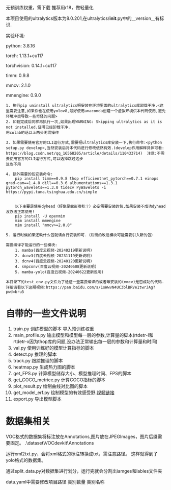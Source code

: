 无预训练权重，需下载
推荐用r18，做轻量化


本项目使用的ultralytics版本为8.0.201,在ultralytics/__init__.py中的__version__有标识.

实验环境:

python: 3.8.16

torch: 1.13.1+cu117

torchvision: 0.14.1+cu117

timm: 0.9.8

mmcv: 2.1.0

mmengine: 0.9.0

```
1. 执行pip uninstall ultralytics把安装在环境里面的ultralytics库卸载干净.<这里需要注意,如果你也在使用yolov8,最好使用anaconda创建一个虚拟环境供本代码使用,避免环境冲突导致一些奇怪的问题>
2. 卸载完成后同样再执行一次,如果出现WARNING: Skipping ultralytics as it is not installed.证明已经卸载干净.
用colab的话以上两步无需操作

3. 如果需要使用官方的CLI运行方式,需要把ultralytics库安装一下,执行命令:<python setup.py develop>,当然安装后对本代码进行修改依然有效.(develop作用解释具体可看: https://blog.csdn.net/qq_16568205/article/details/110433714)  注意:不需要使用官方的CLI运行方式,可以选择跳过这步
这也不用

4. 额外需要的包安装命令:
    pip install timm==0.9.8 thop efficientnet_pytorch==0.7.1 einops grad-cam==1.4.8 dill==0.3.6 albumentations==1.3.1 pytorch_wavelets==1.3.0 tidecv PyWavelets -i https://pypi.tuna.tsinghua.edu.cn/simple


    以下主要是使用dyhead（好像是蛇形卷积？）必定需要安装的包,如果安装不成功dyhead没办法正常使用!
    pip install -U openmim
    mim install mmengine
    mim install "mmcv>=2.0.0"

5. 运行时候如果还缺什么包就请自行安装即可.（后面的改进模块可能需要引入新的包）

需要编译才能运行的一些模块:
    1. mamba(百度云视频-20240219更新说明)
    2. dcnv3(百度云视频-20231119更新说明)
    3. dcnv4(百度云视频-20240120更新说明)
    4. smpconv(百度云视频-20240608更新说明)
    5. mamba-yolo(百度云视频-20240622更新说明)

本目录下的test_env.py文件为了验证一些需要编译的或者难安装的(mmcv)是否成功的代码.详细请看以下这期视频:https://pan.baidu.com/s/1sWwvN4UC3blBRVe1twrJAg?pwd=bru5
```

# 自带的一些文件说明
1. train.py
    训练模型的脚本 导入预训练权重
2. main_profile.py
    输出模型和模型每一层的参数,计算量的脚本(rtdetr-l和rtdetr-x因为thop库的问题,没办法正常输出每一层的参数和计算量和时间)
3. val.py
    使用训练好的模型计算指标的脚本
4. detect.py
    推理的脚本
5. track.py
    跟踪推理的脚本
6. heatmap.py
    生成热力图的脚本
7. get_FPS.py
    计算模型储存大小、模型推理时间、FPS的脚本
8. get_COCO_metrice.py
    计算COCO指标的脚本
9. plot_result.py
    绘制曲线对比图的脚本
10. get_model_erf.py
    绘制模型的有效感受野.[视频链接](https://www.bilibili.com/video/BV1Gx4y1v7ZZ/)
11. export.py
    导出模型脚本



# 数据集相关
VOC格式的数据集将标注放在Annotations,图片放在JPEGImages，图片后缀需要固定。
.\dataset\VOCdevkit\Annotations

运行xml2txt.py，会将xml格式的标注转换成txt，需注意路径。
这样就得到了yolo格式的数据集。

通过split_data.py对数据集进行划分，运行完就会分割出iamges和lables文件夹

data.yaml中需要修改项目路径 类别数量 类别名称
